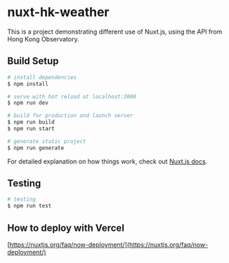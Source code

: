 # nuxt-hk-weather

This is a project demonstrating different use of Nuxt.js, using the API from Hong Kong Observatory.

## Build Setup

```bash
# install dependencies
$ npm install

# serve with hot reload at localhost:3000
$ npm run dev

# build for production and launch server
$ npm run build
$ npm run start

# generate static project
$ npm run generate
```

For detailed explanation on how things work, check out [Nuxt.js docs](https://nuxtjs.org).

## Testing

```bash
# testing
$ npm run test
```

## How to deploy with Vercel

[https://nuxtjs.org/faq/now-deployment/](https://nuxtjs.org/faq/now-deployment/)
